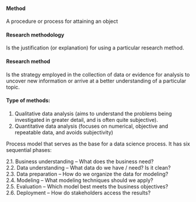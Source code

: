
#### Method
A procedure or process for attaining an object

#### Research methodology
Is the justification (or explanation) for using a particular research method.

#### Research method
Is the strategy employed in the collection of data or evidence for analysis to uncover new information or arrive at a better understanding of a particular topic.

#### Type of methods:
1. Qualitative data analysis (aims to understand the problems being investigated in greater detail, and is often quite subjective). 
2. Quantitative data analysis (focuses on numerical, objective and repeatable data, and avoids subjectivity) <br/>

Process model that serves as the base for a data science process. 
It has six sequential phases: <br/>

2.1. Business understanding – What does the business need? <br/>
2.2. Data understanding – What data do we have / need? Is it clean? <br/>
2.3. Data preparation – How do we organize the data for modeling? <br/>
2.4. Modeling – What modeling techniques should we apply? <br/>
2.5. Evaluation – Which model best meets the business objectives? <br/>
2.6. Deployment – How do stakeholders access the results? <br/>



